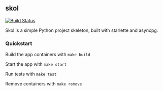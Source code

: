 skol
---
[![Build Status](https://travis-ci.com/TunedMystic/skol.svg?branch=master)](https://travis-ci.com/TunedMystic/skol)

Skol is a simple Python project skeleton, built with starlette and asyncpg.

### Quickstart

Build the app containers with `make build`

Start the app with `make start`

Run tests with `make test`

Remove containers with `make remove`
